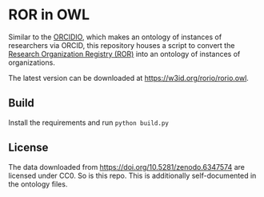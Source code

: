 # ROR in OWL

Similar to the [ORCIDIO](https://github.com/cthoyt/orcidio), which makes an ontology of instances of researchers via
ORCID, this repository houses a script to convert the [Research Organization Registry (ROR)](https://ror.org) into
an ontology of instances of organizations.

The latest version can be downloaded at https://w3id.org/rorio/rorio.owl. 

## Build

Install the requirements and run `python build.py`

## License

The data downloaded from https://doi.org/10.5281/zenodo.6347574 are licensed under CC0. So is this repo. This is
additionally self-documented in the ontology files.
